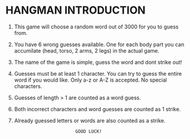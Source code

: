 # HANGMAN INTRODUCTION
1. This game will choose a random word out of 3000 for you to guess from.   
2. You have 6 wrong guesses available. One for each body part you can       
    accumilate (head, torso, 2 arms, 2 legs) in the actual game.             
3. The name of the game is simple, guess the word and dont strike out!      
4. Guesses must be at least 1 character. You can try to guess the entire word if you would like. Only a-z or A-Z is accepted. No special characters.   
5. Guesses of length > 1 are counted as a word guess.                         
6. Both incorrect characters and word guesses are counted as 1 strike.      
7. Already guessed letters or words are also counted as a strike.           
                                                                             
                              GOOD LUCK!                                     